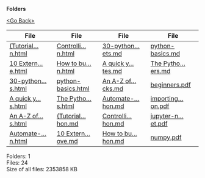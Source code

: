 **Folders**

[&lt;Go Back&gt;](../right.html)

<table><thead><tr class="header"><th><strong>File</strong></th><th><strong>File</strong></th><th><strong>File</strong></th><th><strong>File</strong></th></tr></thead><tbody><tr class="odd"><td><a href="(Tutorial)%20Reading%20and%20Writing%20Files%20in%20Python.html">(Tutorial…n.html</a> </td><td><a href="Controlling%20the%20Web%20with%20Python.html">Controlli…n.html</a> </td><td><a href="30-python-snippets.md">30-python…ets.md</a> </td><td><a href="python-basics.md">python-basics.md</a> </td></tr><tr class="even"><td><a href="10%20External%20Python%20packages%20you%20are%20going%20to%20love.html">10 Extern…e.html</a> </td><td><a href="How%20to%20build%20a%20URL%20crawler%20to%20map%20a%20website%20using%20Python.html">How to bu…n.html</a> </td><td><a href="A%20quick%20yet%20complete%20tour%20of%20lists%20in%20Python3%20in%20just%20seven%20minutes.md">A quick y…tes.md</a> </td><td><a href="The%20Python%20RegEx%20Cheat%20Sheet%20for%20Budding%20Programmers.md">The Pytho…ers.md</a> </td></tr><tr class="odd"><td><a href="30-python-snippets.html">30-python…s.html</a> </td><td><a href="python-basics.html">python-basics.html</a> </td><td><a href="An%20A-Z%20of%20useful%20Python%20tricks.md">An A-Z of…cks.md</a> </td><td><a href="beginners.pdf">beginners.pdf</a> </td></tr><tr class="even"><td><a href="A%20quick%20yet%20complete%20tour%20of%20lists%20in%20Python3%20in%20just%20seven%20minutes.html">A quick y…s.html</a> </td><td><a href="The%20Python%20RegEx%20Cheat%20Sheet%20for%20Budding%20Programmers.html">The Pytho…s.html</a> </td><td><a href="Automate-Boring-Stuff-with-Python.md">Automate-…hon.md</a> </td><td><a href="importing-data-python.pdf">importing…on.pdf</a> </td></tr><tr class="odd"><td><a href="An%20A-Z%20of%20useful%20Python%20tricks.html">An A-Z of…s.html</a> </td><td><a href="(Tutorial)%20Reading%20and%20Writing%20Files%20in%20Python.md">(Tutorial…hon.md</a> </td><td><a href="Controlling%20the%20Web%20with%20Python.md">Controlli…hon.md</a> </td><td><a href="jupyter-notebook-cheat-sheet.pdf">jupyter-n…et.pdf</a> </td></tr><tr class="even"><td><a href="Automate-Boring-Stuff-with-Python.html">Automate-…n.html</a> </td><td><a href="10%20External%20Python%20packages%20you%20are%20going%20to%20love.md">10 Extern…ove.md</a> </td><td><a href="How%20to%20build%20a%20URL%20crawler%20to%20map%20a%20website%20using%20Python.md">How to bu…hon.md</a> </td><td><a href="numpy.pdf">numpy.pdf</a> </td></tr></tbody></table>

Folders: 1  
Files: 24  
Size of all files: 2353858 KB
